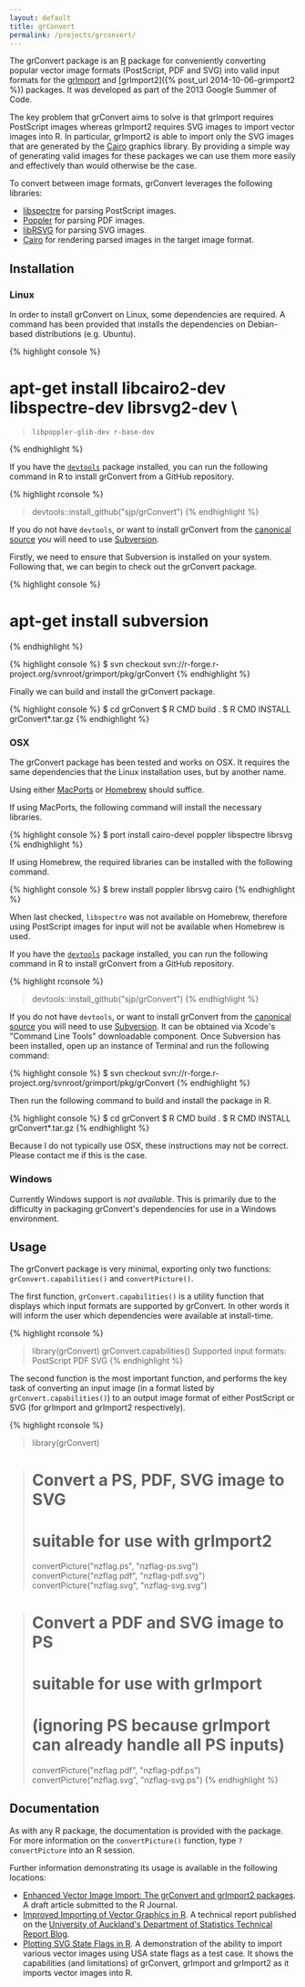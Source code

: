 ```yaml
---
layout: default
title: grConvert
permalink: /projects/grconvert/
---
```


The grConvert package is an [R](https://www.r-project.org/) package for
conveniently converting popular vector image formats (PostScript, PDF and SVG)
into valid input formats for the [grImport](https://cran.r-project.org/package=grImport)
and [grImport2]({% post_url 2014-10-06-grimport2 %}) packages. It was developed as part of the
2013 Google Summer of Code.

The key problem that grConvert aims to solve is that grImport requires
PostScript images whereas grImport2 requires SVG images to import vector
images into R. In particular, grImport2 is able to import only the SVG images
that are generated by the [Cairo](https://cairographics.org) graphics library.
By providing a simple way of generating valid images for these packages we can
use them more easily and effectively than would otherwise be the case.

To convert between image formats, grConvert leverages the following libraries:

* [libspectre](https://www.freedesktop.org/wiki/Software/libspectre/) for parsing PostScript images.
* [Poppler](https://poppler.freedesktop.org/) for parsing PDF images.
* [libRSVG](https://wiki.gnome.org/Projects/LibRsvg) for parsing SVG images.
* [Cairo](https://cairographics.org) for rendering parsed images in the target image format.

## Installation

### Linux

In order to install grConvert on Linux, some dependencies are required. A
command has been provided that installs the dependencies on Debian-based
distributions (e.g. Ubuntu).

{% highlight console %}
# apt-get install libcairo2-dev libspectre-dev librsvg2-dev \
>     libpoppler-glib-dev r-base-dev
{% endhighlight %}

If you have the [`devtools`](https://github.com/hadley/devtools) package
installed, you can run the following command in R to install grConvert from a
GitHub repository.

{% highlight rconsole %}
> devtools::install_github("sjp/grConvert")
{% endhighlight %}

If you do not have `devtools`, or want to install grConvert from the [canonical
source](https://r-forge.r-project.org/projects/grimport/) you will need to
use [Subversion](https://subversion.apache.org/).

Firstly, we need to ensure that Subversion is installed on your system.
Following that, we can begin to check out the grConvert package.

{% highlight console %}
# apt-get install subversion
{% endhighlight %}

{% highlight console %}
$ svn checkout svn://r-forge.r-project.org/svnroot/grimport/pkg/grConvert
{% endhighlight %}

Finally we can build and install the grConvert package.

{% highlight console %}
$ cd grConvert
$ R CMD build .
$ R CMD INSTALL grConvert*.tar.gz
{% endhighlight %}

### OSX

The grConvert package has been tested and works on OSX. It requires the same
dependencies that the Linux installation uses, but by another name.

Using either [MacPorts](https://www.macports.org/) or [Homebrew](http://brew.sh/)
should suffice.

If using MacPorts, the following command will install the necessary libraries.

{% highlight console %}
$ port install cairo-devel poppler libspectre librsvg
{% endhighlight %}

If using Homebrew, the required libraries can be installed with the following
command.

{% highlight console %}
$ brew install poppler librsvg cairo
{% endhighlight %}

When last checked, `libspectre` was not available on Homebrew, therefore
using PostScript images for input will not be available when Homebrew is used.

If you have the [`devtools`](https://github.com/hadley/devtools) package
installed, you can run the following command in R to install grConvert from a
GitHub repository.

{% highlight rconsole %}
> devtools::install_github("sjp/grConvert")
{% endhighlight %}

If you do not have `devtools`, or want to install grConvert from the [canonical
source](https://r-forge.r-project.org/projects/grimport/) you will need to
use [Subversion](https://subversion.apache.org/). It can be obtained via
Xcode's "Command Line Tools" downloadable component. Once Subversion has been
installed, open up an instance of Terminal and run the following command:

{% highlight console %}
$ svn checkout svn://r-forge.r-project.org/svnroot/grimport/pkg/grConvert
{% endhighlight %}

Then run the following command to build and install the package in R.

{% highlight console %}
$ cd grConvert
$ R CMD build .
$ R CMD INSTALL grConvert*.tar.gz
{% endhighlight %}

Because I do not typically use OSX, these instructions may not be correct.
Please contact me if this is the case.

### Windows

Currently Windows support is *not available*. This is primarily due to the
difficulty in packaging grConvert's dependencies for use in a Windows
environment.

## Usage

The grConvert package is very minimal, exporting only two functions:
`grConvert.capabilities()` and `convertPicture()`.

The first function, `grConvert.capabilities()` is a utility function that
displays which input formats are supported by grConvert. In other words it
will inform the user which dependencies were available at install-time.


{% highlight rconsole %}
> library(grConvert)
> grConvert.capabilities()
Supported input formats: PostScript PDF SVG
{% endhighlight %}

The second function is the most important function, and performs the key task
of converting an input image (in a format listed by `grConvert.capabilities()`)
to an output image format of either PostScript or SVG (for grImport and 
grImport2 respectively).

{% highlight rconsole %}
> library(grConvert)

> # Convert a PS, PDF, SVG image to SVG
> # suitable for use with grImport2
> convertPicture("nzflag.ps", "nzflag-ps.svg")
> convertPicture("nzflag.pdf", "nzflag-pdf.svg")
> convertPicture("nzflag.svg", "nzflag-svg.svg")

> # Convert a PDF and SVG image to PS
> # suitable for use with grImport
> # (ignoring PS because grImport can already handle all PS inputs)
> convertPicture("nzflag.pdf", "nzflag-pdf.ps")
> convertPicture("nzflag.svg", "nzflag-svg.ps")
{% endhighlight %}

## Documentation

As with any R package, the documentation is provided with the package. For
more information on the `convertPicture()` function, type `?convertPicture`
into an R session.

Further information demonstrating its usage is available in the following locations:

* [Enhanced Vector Image Import: The
grConvert and grImport2 packages](https://www.stat.auckland.ac.nz/~paul/R/grImport2/grImport2.pdf). A draft article submitted to the R Journal.
* [Improved Importing of Vector Graphics in R](/projects/grimport2/grImport2.html). A technical report published on the [University of Auckland's Department of Statistics Technical Report Blog](http://stattech.wordpress.fos.auckland.ac.nz/2013-9-improved-importing-of-vector-graphics-in-r/).
* [Plotting SVG State Flags in R](https://dl.dropboxusercontent.com/u/54315147/import/state-table.html). A demonstration of the ability to import various vector images using USA state flags as a test case. It shows the capabilities (and limitations) of grConvert, grImport and grImport2 as it imports vector images into R.
